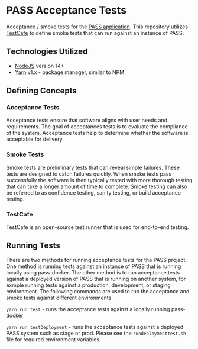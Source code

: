 # PASS Acceptance Tests 
Acceptance / smoke tests for the [PASS application](https://github.com/eclipse-pass). 
This repository utilizes [TestCafe](https://testcafe.io/) to define smoke tests that can run against an instance of PASS.

## Technologies Utilized
* [NodeJS](https://nodejs.org/en/) version 14+
* [Yarn](https://yarnpkg.com/) v1.x - package manager, similar to NPM

## Defining Concepts 

### Acceptance Tests 
Acceptance tests ensure that software aligns with user needs and requirements. The goal of acceptances tests is to evaluate the compliance of the system. Acceptance tests help to determine whether the software is acceptable for delivery.

### Smoke Tests 
Smoke tests are preliminary tests that can reveal simple failures. These tests are designed to catch failures quickly. When smoke tests pass successfully the software is then typically tested with more thorough testing that can take a longer amount of time to complete. Smoke testing can also be referred to as confidence testing, sanity testing, or build acceptance testing.  

### TestCafe
TestCafe is an open-source test runner that is used for end-to-end testing. 

## Running Tests
There are two methods for running acceptance tests for the PASS project. One method is running tests against an instance of PASS that is running locally using pass-docker. The other method is to run acceptance tests against a deployed version of PASS that is running on another system, for exmple running tests against a production, development, or staging environment. The following commands are used to run the acceptance and smoke tests against different environments. 

`yarn run test` - runs the acceptance tests against a locally running pass-docker

`yarn run testDeployment` - runs the acceptance tests against a deployed PASS system such as stage or prod. Please see the `rundeploymenttest.sh` file for required environment variables.
